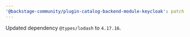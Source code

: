 ```yaml
---
'@backstage-community/plugin-catalog-backend-module-keycloak': patch
---
```


Updated dependency `@types/lodash` to `4.17.16`.
